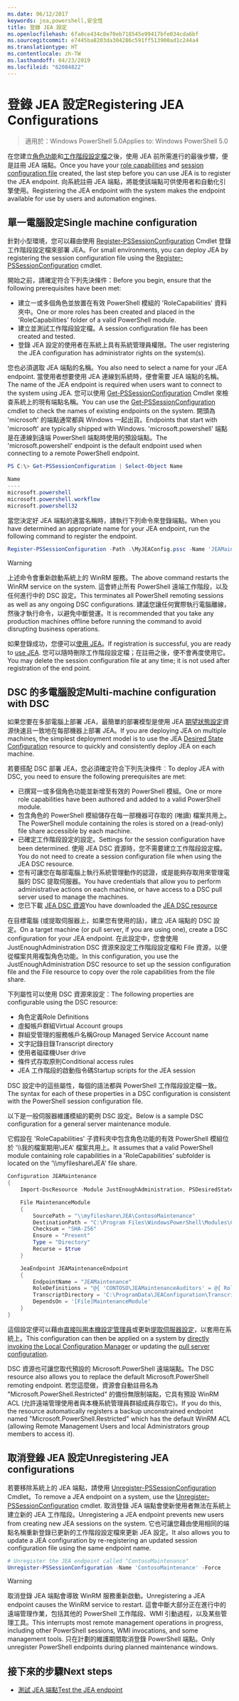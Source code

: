 ```yaml
---
ms.date: 06/12/2017
keywords: jea,powershell,安全性
title: 登錄 JEA 設定
ms.openlocfilehash: 6fa0ce434c8e70eb718545e99417bfe034cda6bf
ms.sourcegitcommit: e7445ba8203da304286c591ff513900ad1c244a4
ms.translationtype: HT
ms.contentlocale: zh-TW
ms.lasthandoff: 04/23/2019
ms.locfileid: "62084822"
---
```

# <a name="registering-jea-configurations"></a><span data-ttu-id="c0437-103">登錄 JEA 設定</span><span class="sxs-lookup"><span data-stu-id="c0437-103">Registering JEA Configurations</span></span>

> <span data-ttu-id="c0437-104">適用於：Windows PowerShell 5.0</span><span class="sxs-lookup"><span data-stu-id="c0437-104">Applies to: Windows PowerShell 5.0</span></span>

<span data-ttu-id="c0437-105">在您建立[角色功能](role-capabilities.md)和[工作階段設定檔](session-configurations.md)之後，使用 JEA 前所需進行的最後步驟，便是註冊 JEA 端點。</span><span class="sxs-lookup"><span data-stu-id="c0437-105">Once you have your [role capabilities](role-capabilities.md) and [session configuration file](session-configurations.md) created, the last step before you can use JEA is to register the JEA endpoint.</span></span>
<span data-ttu-id="c0437-106">向系統註冊 JEA 端點，將能使該端點可供使用者和自動化引擎使用。</span><span class="sxs-lookup"><span data-stu-id="c0437-106">Registering the JEA endpoint with the system makes the endpoint available for use by users and automation engines.</span></span>

## <a name="single-machine-configuration"></a><span data-ttu-id="c0437-107">單一電腦設定</span><span class="sxs-lookup"><span data-stu-id="c0437-107">Single machine configuration</span></span>

<span data-ttu-id="c0437-108">針對小型環境，您可以藉由使用 [Register-PSSessionConfiguration](https://msdn.microsoft.com/powershell/reference/5.1/microsoft.powershell.core/register-pssessionconfiguration) Cmdlet 登錄工作階段設定檔來部署 JEA。</span><span class="sxs-lookup"><span data-stu-id="c0437-108">For small environments, you can deploy JEA by registering the session configuration file using the [Register-PSSessionConfiguration](https://msdn.microsoft.com/powershell/reference/5.1/microsoft.powershell.core/register-pssessionconfiguration) cmdlet.</span></span>

<span data-ttu-id="c0437-109">開始之前，請確定符合下列先決條件：</span><span class="sxs-lookup"><span data-stu-id="c0437-109">Before you begin, ensure that the following prerequisites have been met:</span></span>
- <span data-ttu-id="c0437-110">建立一或多個角色並放置在有效 PowerShell 模組的 'RoleCapabilities' 資料夾中。</span><span class="sxs-lookup"><span data-stu-id="c0437-110">One or more roles has been created and placed in the 'RoleCapabilities' folder of a valid PowerShell module.</span></span>
- <span data-ttu-id="c0437-111">建立並測試工作階段設定檔。</span><span class="sxs-lookup"><span data-stu-id="c0437-111">A session configuration file has been created and tested.</span></span>
- <span data-ttu-id="c0437-112">登錄 JEA 設定的使用者在系統上具有系統管理員權限。</span><span class="sxs-lookup"><span data-stu-id="c0437-112">The user registering the JEA configuration has administrator rights on the system(s).</span></span>

<span data-ttu-id="c0437-113">您也必須選取 JEA 端點的名稱。</span><span class="sxs-lookup"><span data-stu-id="c0437-113">You also need to select a name for your JEA endpoint.</span></span>
<span data-ttu-id="c0437-114">當使用者想要使用 JEA 連線到系統時，便會需要 JEA 端點的名稱。</span><span class="sxs-lookup"><span data-stu-id="c0437-114">The name of the JEA endpoint is required when users want to connect to the system using JEA.</span></span>
<span data-ttu-id="c0437-115">您可以使用 [Get-PSSessionConfiguration](https://msdn.microsoft.com/powershell/reference/5.1/microsoft.powershell.core/get-pssessionconfiguration) Cmdlet 來檢查系統上的現有端點名稱。</span><span class="sxs-lookup"><span data-stu-id="c0437-115">You can use the [Get-PSSessionConfiguration](https://msdn.microsoft.com/powershell/reference/5.1/microsoft.powershell.core/get-pssessionconfiguration) cmdlet to check the names of existing endpoints on the system.</span></span>
<span data-ttu-id="c0437-116">開頭為 'microsoft' 的端點通常都與 Windows 一起出貨。</span><span class="sxs-lookup"><span data-stu-id="c0437-116">Endpoints that start with 'microsoft' are typically shipped with Windows.</span></span>
<span data-ttu-id="c0437-117">'microsoft.powershell' 端點是在連線到遠端 PowerShell 端點時使用的預設端點。</span><span class="sxs-lookup"><span data-stu-id="c0437-117">The 'microsoft.powershell' endpoint is the default endpoint used when connecting to a remote PowerShell endpoint.</span></span>

```powershell
PS C:\> Get-PSSessionConfiguration | Select-Object Name

Name
----
microsoft.powershell
microsoft.powershell.workflow
microsoft.powershell32
```

<span data-ttu-id="c0437-118">當您決定好 JEA 端點的適當名稱時，請執行下列命令來登錄端點。</span><span class="sxs-lookup"><span data-stu-id="c0437-118">When you have determined an appropriate name for your JEA endpoint, run the following command to register the endpoint.</span></span>

```powershell
Register-PSSessionConfiguration -Path .\MyJEAConfig.pssc -Name 'JEAMaintenance' -Force
```

> [!WARNING]
> <span data-ttu-id="c0437-119">上述命令會重新啟動系統上的 WinRM 服務。</span><span class="sxs-lookup"><span data-stu-id="c0437-119">The above command restarts the WinRM service on the system.</span></span>
> <span data-ttu-id="c0437-120">這會終止所有 PowerShell 遠端工作階段，以及任何進行中的 DSC 設定。</span><span class="sxs-lookup"><span data-stu-id="c0437-120">This terminates all PowerShell remoting sessions as well as any ongoing DSC configurations.</span></span>
> <span data-ttu-id="c0437-121">建議您讓任何實際執行電腦離線，然後才執行命令，以避免中斷營運。</span><span class="sxs-lookup"><span data-stu-id="c0437-121">It is recommended that you take any production machines offline before running the command to avoid disrupting business operations.</span></span>

<span data-ttu-id="c0437-122">如果登錄成功，您便可以[使用 JEA](using-jea.md)。</span><span class="sxs-lookup"><span data-stu-id="c0437-122">If registration is successful, you are ready to [use JEA](using-jea.md).</span></span>
<span data-ttu-id="c0437-123">您可以隨時刪除工作階段設定檔；在註冊之後，便不會再度使用它。</span><span class="sxs-lookup"><span data-stu-id="c0437-123">You may delete the session configuration file at any time; it is not used after registration of the end point.</span></span>

## <a name="multi-machine-configuration-with-dsc"></a><span data-ttu-id="c0437-124">DSC 的多電腦設定</span><span class="sxs-lookup"><span data-stu-id="c0437-124">Multi-machine configuration with DSC</span></span>

<span data-ttu-id="c0437-125">如果您要在多部電腦上部署 JEA，最簡單的部署模型是使用 JEA [期望狀態設定](https://msdn.microsoft.com/powershell/dsc/overview)資源快速且一致地在每部機器上部署 JEA。</span><span class="sxs-lookup"><span data-stu-id="c0437-125">If you are deploying JEA on multiple machines, the simplest deployment model is to use the JEA [Desired State Configuration](https://msdn.microsoft.com/powershell/dsc/overview) resource to quickly and consistently deploy JEA on each machine.</span></span>

<span data-ttu-id="c0437-126">若要搭配 DSC 部署 JEA，您必須確定符合下列先決條件︰</span><span class="sxs-lookup"><span data-stu-id="c0437-126">To deploy JEA with DSC, you need to ensure the following prerequisites are met:</span></span>
- <span data-ttu-id="c0437-127">已撰寫一或多個角色功能並新增至有效的 PowerShell 模組。</span><span class="sxs-lookup"><span data-stu-id="c0437-127">One or more role capabilities have been authored and added to a valid PowerShell module.</span></span>
- <span data-ttu-id="c0437-128">包含角色的 PowerShell 模組儲存在每一部機器可存取的 (唯讀) 檔案共用上。</span><span class="sxs-lookup"><span data-stu-id="c0437-128">The PowerShell module containing the roles is stored on a (read-only) file share accessible by each machine.</span></span>
- <span data-ttu-id="c0437-129">已確定工作階段設定的設定。</span><span class="sxs-lookup"><span data-stu-id="c0437-129">Settings for the session configuration have been determined.</span></span> <span data-ttu-id="c0437-130">使用 JEA DSC 資源時，您不需要建立工作階段設定檔。</span><span class="sxs-lookup"><span data-stu-id="c0437-130">You do not need to create a session configuration file when using the JEA DSC resource.</span></span>
- <span data-ttu-id="c0437-131">您有可讓您在每部電腦上執行系統管理動作的認證，或是能夠存取用來管理電腦的 DSC 提取伺服器。</span><span class="sxs-lookup"><span data-stu-id="c0437-131">You have credentials that allow you to perform administrative actions on each machine, or have access to a DSC pull server used to manage the machines.</span></span>
- <span data-ttu-id="c0437-132">您已下載 [JEA DSC 資源](https://github.com/PowerShell/JEA/tree/master/DSC%20Resource)</span><span class="sxs-lookup"><span data-stu-id="c0437-132">You have downloaded the [JEA DSC resource](https://github.com/PowerShell/JEA/tree/master/DSC%20Resource)</span></span>

<span data-ttu-id="c0437-133">在目標電腦 (或提取伺服器上，如果您有使用的話)，建立 JEA 端點的 DSC 設定。</span><span class="sxs-lookup"><span data-stu-id="c0437-133">On a target machine (or pull server, if you are using one), create a DSC configuration for your JEA endpoint.</span></span>
<span data-ttu-id="c0437-134">在此設定中，您會使用 JustEnoughAdministration DSC 資源來設定工作階段設定檔和 File 資源，以便從檔案共用複製角色功能。</span><span class="sxs-lookup"><span data-stu-id="c0437-134">In this configuration, you use the JustEnoughAdministration DSC resource to set up the session configuration file and the File resource to copy over the role capabilities from the file share.</span></span>

<span data-ttu-id="c0437-135">下列屬性可以使用 DSC 資源來設定︰</span><span class="sxs-lookup"><span data-stu-id="c0437-135">The following properties are configurable using the DSC resource:</span></span>
- <span data-ttu-id="c0437-136">角色定義</span><span class="sxs-lookup"><span data-stu-id="c0437-136">Role Definitions</span></span>
- <span data-ttu-id="c0437-137">虛擬帳戶群組</span><span class="sxs-lookup"><span data-stu-id="c0437-137">Virtual Account groups</span></span>
- <span data-ttu-id="c0437-138">群組受管理的服務帳戶名稱</span><span class="sxs-lookup"><span data-stu-id="c0437-138">Group Managed Service Account name</span></span>
- <span data-ttu-id="c0437-139">文字記錄目錄</span><span class="sxs-lookup"><span data-stu-id="c0437-139">Transcript directory</span></span>
- <span data-ttu-id="c0437-140">使用者磁碟機</span><span class="sxs-lookup"><span data-stu-id="c0437-140">User drive</span></span>
- <span data-ttu-id="c0437-141">條件式存取原則</span><span class="sxs-lookup"><span data-stu-id="c0437-141">Conditional access rules</span></span>
- <span data-ttu-id="c0437-142">JEA 工作階段的啟動指令碼</span><span class="sxs-lookup"><span data-stu-id="c0437-142">Startup scripts for the JEA session</span></span>

<span data-ttu-id="c0437-143">DSC 設定中的這些屬性，每個的語法都與 PowerShell 工作階段設定檔一致。</span><span class="sxs-lookup"><span data-stu-id="c0437-143">The syntax for each of these properties in a DSC configuration is consistent with the PowerShell session configuration file.</span></span>

<span data-ttu-id="c0437-144">以下是一般伺服器維護模組的範例 DSC 設定。</span><span class="sxs-lookup"><span data-stu-id="c0437-144">Below is a sample DSC configuration for a general server maintenance module.</span></span>

<span data-ttu-id="c0437-145">它假設在 'RoleCapabilities' 子資料夾中包含角色功能的有效 PowerShell 模組位於 '\\\\我的檔案期用\\JEA' 檔案共用上。</span><span class="sxs-lookup"><span data-stu-id="c0437-145">It assumes that a valid PowerShell module containing role capabilities in a 'RoleCapabilities' subfolder is located on the '\\\\myfileshare\\JEA' file share.</span></span>


```powershell
Configuration JEAMaintenance
{
    Import-DscResource -Module JustEnoughAdministration, PSDesiredStateConfiguration

    File MaintenanceModule
    {
        SourcePath = "\\myfileshare\JEA\ContosoMaintenance"
        DestinationPath = "C:\Program Files\WindowsPowerShell\Modules\ContosoMaintenance"
        Checksum = "SHA-256"
        Ensure = "Present"
        Type = "Directory"
        Recurse = $true
    }

    JeaEndpoint JEAMaintenanceEndpoint
    {
        EndpointName = "JEAMaintenance"
        RoleDefinitions = "@{ 'CONTOSO\JEAMaintenanceAuditors' = @{ RoleCapabilities = 'GeneralServerMaintenance-Audit' }; 'CONTOSO\JEAMaintenanceAdmins' = @{ RoleCapabilities = 'GeneralServerMaintenance-Audit', 'GeneralServerMaintenance-Admin' } }"
        TranscriptDirectory = 'C:\ProgramData\JEAConfiguration\Transcripts'
        DependsOn = '[File]MaintenanceModule'
    }
}
```

<span data-ttu-id="c0437-146">這個設定便可以藉由[直接叫用本機設定管理員](https://msdn.microsoft.com/powershell/dsc/metaconfig)或更新[提取伺服器設定](https://msdn.microsoft.com/powershell/dsc/pullserver)，以套用在系統上。</span><span class="sxs-lookup"><span data-stu-id="c0437-146">This configuration can then be applied on a system by [directly invoking the Local Configuration Manager](https://msdn.microsoft.com/powershell/dsc/metaconfig) or updating the [pull server configuration](https://msdn.microsoft.com/powershell/dsc/pullserver).</span></span>

<span data-ttu-id="c0437-147">DSC 資源也可讓您取代預設的 Microsoft.PowerShell 遠端端點。</span><span class="sxs-lookup"><span data-stu-id="c0437-147">The DSC resource also allows you to replace the default Microsoft.PowerShell remoting endpoint.</span></span>
<span data-ttu-id="c0437-148">若您這麼做，資源會自動註冊名為 "Microsoft.PowerShell.Restricted" 的備份無限制端點，它具有預設 WinRM ACL (允許遠端管理使用者與本機系統管理員群組成員存取它)。</span><span class="sxs-lookup"><span data-stu-id="c0437-148">If you do this, the resource automatically registers a backup unconstrained endpoint named "Microsoft.PowerShell.Restricted" which has the default WinRM ACL (allowing Remote Management Users and local Administrators group members to access it).</span></span>

## <a name="unregistering-jea-configurations"></a><span data-ttu-id="c0437-149">取消登錄 JEA 設定</span><span class="sxs-lookup"><span data-stu-id="c0437-149">Unregistering JEA configurations</span></span>

<span data-ttu-id="c0437-150">若要移除系統上的 JEA 端點，請使用 [Unregister-PSSessionConfiguration](https://msdn.microsoft.com/powershell/reference/5.1/microsoft.powershell.core/Unregister-PSSessionConfiguration) Cmdlet。</span><span class="sxs-lookup"><span data-stu-id="c0437-150">To remove a JEA endpoint on a system, use the [Unregister-PSSessionConfiguration](https://msdn.microsoft.com/powershell/reference/5.1/microsoft.powershell.core/Unregister-PSSessionConfiguration) cmdlet.</span></span>
<span data-ttu-id="c0437-151">取消登錄 JEA 端點會使新使用者無法在系統上建立新的 JEA 工作階段。</span><span class="sxs-lookup"><span data-stu-id="c0437-151">Unregistering a JEA endpoint prevents new users from creating new JEA sessions on the system.</span></span>
<span data-ttu-id="c0437-152">它也可讓您藉由使用相同的端點名稱重新登錄已更新的工作階段設定檔來更新 JEA 設定。</span><span class="sxs-lookup"><span data-stu-id="c0437-152">It also allows you to update a JEA configuration by re-registering an updated session configuration file using the same endpoint name.</span></span>

```powershell
# Unregister the JEA endpoint called "ContosoMaintenance"
Unregister-PSSessionConfiguration -Name 'ContosoMaintenance' -Force
```

> [!WARNING]
> <span data-ttu-id="c0437-153">取消登錄 JEA 端點會導致 WinRM 服務重新啟動。</span><span class="sxs-lookup"><span data-stu-id="c0437-153">Unregistering a JEA endpoint causes the WinRM service to restart.</span></span>
> <span data-ttu-id="c0437-154">這會中斷大部分正在進行中的遠端管理作業，包括其他的 PowerShell 工作階段、WMI 引動過程，以及某些管理工具。</span><span class="sxs-lookup"><span data-stu-id="c0437-154">This interrupts most remote management operations in progress, including other PowerShell sessions, WMI invocations, and some management tools.</span></span>
> <span data-ttu-id="c0437-155">只在計劃的維護期間取消登錄 PowerShell 端點。</span><span class="sxs-lookup"><span data-stu-id="c0437-155">Only unregister PowerShell endpoints during planned maintenance windows.</span></span>

## <a name="next-steps"></a><span data-ttu-id="c0437-156">接下來的步驟</span><span class="sxs-lookup"><span data-stu-id="c0437-156">Next steps</span></span>

- [<span data-ttu-id="c0437-157">測試 JEA 端點</span><span class="sxs-lookup"><span data-stu-id="c0437-157">Test the JEA endpoint</span></span>](using-jea.md)
